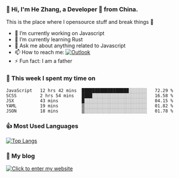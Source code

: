 ### 👋 Hi, I'm He Zhang, a Developer 🚀 from China.

This is the place where I opensource stuff and break things :rofl:

- 🔭  I’m currently working on Javascript
- 🌱  I’m currently learning Rust
- 💬  Ask me about anything related to Javascript
- 📫  How to reach me: [![Outlook](https://img.shields.io/badge/-Outlook-0078D4?style=flat&logo=Microsoft-Outlook&logoColor=white)](mailto:zhanghecool@outlook.com)
- ⚡  Fun fact: I am a father

### 💪 This week I spent my time on 
<!--START_SECTION:waka-->
```text
JavaScript   12 hrs 42 mins  ██████████████████░░░░░░░   72.29 % 
SCSS         2 hrs 54 mins   ████░░░░░░░░░░░░░░░░░░░░░   16.58 % 
JSX          43 mins         █░░░░░░░░░░░░░░░░░░░░░░░░   04.15 % 
YAML         19 mins         ▒░░░░░░░░░░░░░░░░░░░░░░░░   01.82 % 
JSON         18 mins         ▒░░░░░░░░░░░░░░░░░░░░░░░░   01.78 % 
```
<!--END_SECTION:waka-->

### 👍 Most Used Languages
[![Top Langs](https://github-readme-stats.vercel.app/api/top-langs/?username=zhanghecool&layout=compact)](https://zhanghe.cool)

### 🌈 My blog 
[![Click to enter my website](https://cdn.jsdelivr.net/gh/zhanghecool/assets/images/gif/zhanghecools.gif)](https://zhanghe.cool)
